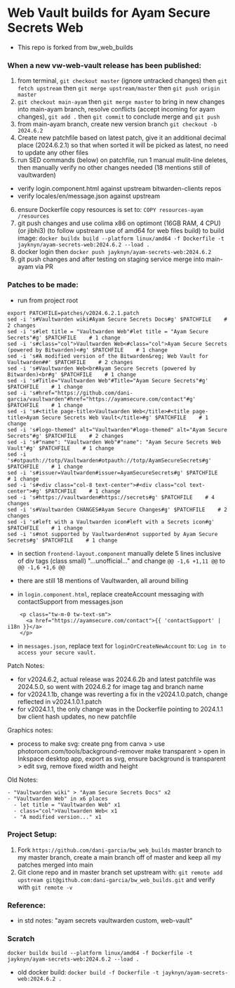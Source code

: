 # Web Vault builds for Ayam Secure Secrets Web

- This repo is forked from bw_web_builds

### When a new vw-web-vault release has been published:

1. from terminal, `git checkout master` (ignore untracked changes) then `git fetch upstream` then `git merge upstream/master` then `git push origin master`
2. `git checkout main-ayam` then `git merge master` to bring in new changes into main-ayam branch, resolve conflicts (accept incoming for ayam changes), `git add .` then `git commit` to conclude merge and `git push`
3. from main-ayam branch, create new version branch `git checkout -b 2024.6.2`
4. Create new patchfile based on latest patch, give it an additional decimal place (2024.6.2.1) so that when sorted it will be picked as latest, no need to update any other files
5. run SED commands (below) on patchfile, run 1 manual mulit-line deletes, then manually verify no other changes needed (18 mentions still of vaultwarden)

- verify login.component.html against upstream bitwarden-clients repos
- verify locales/en/message.json against upstream

6. ensure Dockerfile copy resources is set to: `COPY resources-ayam /resources`
7. git push changes and use colima x86 on optimont (16GB RAM, 4 CPU) (or jibhi3) (to follow upstream use of amd64 for web files build) to build image:
   `docker buildx build --platform linux/amd64 -f Dockerfile -t jayknyn/ayam-secrets-web:2024.6.2 --load .`
8. docker login then `docker push jayknyn/ayam-secrets-web:2024.6.2`
9. git push changes and after testing on staging service merge into main-ayam via PR
<!-- 7. start colima (make sure it has at least 8 GB RAM) and then from project root run `make docker-extract`
10. this command first calls the `make docker` command which is the docker build on the default Dockerfile
11. move tar extract from docker_builds/ to artifacts/, then rsync to server web-vault dir
12. on server, `tar -xf name-of-archive.tar.bz2(gz) -C /path/to/dir` -->

### Patches to be made:

- run from project root

```
export PATCHFILE=patches/v2024.6.2.1.patch
sed -i 's#Vaultwarden wiki#Ayam Secure Secrets Docs#g' $PATCHFILE    # 2 changes
sed -i 's#let title = "Vaultwarden Web"#let title = "Ayam Secure Secrets"#g' $PATCHFILE    # 1 change
sed -i 's#class="col">Vaultwarden Web<#class="col">Ayam Secure Secrets (powered by Bitwarden)<#g' $PATCHFILE    # 1 change
sed -i 's#A modified version of the Bitwarden&reg; Web Vault for Vaultwarden##' $PATCHFILE    # 2 changes
sed -i 's#Vaultwarden Web<br#Ayam Secure Secrets (powered by Bitwarden)<br#g' $PATCHFILE    # 1 change
sed -i 's#Title="Vaultwarden Web"#Title="Ayam Secure Secrets"#g' $PATCHFILE    # 1 change
sed -i 's#href="https://github.com/dani-garcia/vaultwarden"#href="https://ayamsecure.com/contact"#g' $PATCHFILE    # 1 change
sed -i 's#<title page-title>Vaultwarden Web</title>#<title page-title>Ayam Secure Secrets Web Vault</title>#g' $PATCHFILE    # 1 change
sed -i 's#logo-themed" alt="Vaultwarden"#logo-themed" alt="Ayam Secure Secrets"#g' $PATCHFILE    # 2 changes
sed -i 's#"name": "Vaultwarden Web"#"name": "Ayam Secure Secrets Web Vault"#g' $PATCHFILE    # 1 change
sed -i 's#otpauth://totp/Vaultwarden#otpauth://totp/AyamSecureSecrets#g' $PATCHFILE    # 1 change
sed -i 's#issuer=Vaultwarden#issuer=AyamSecureSecrets#g' $PATCHFILE    # 1 change
sed -i 's#<div class="col-8 text-center">#<div class="col text-center">#g' $PATCHFILE    # 1 change
sed -i 's#https://vaultwarden#https://secrets#g' $PATCHFILE    # 4 changes
sed -i 's#Vaultwarden CHANGES#Ayam Secure Changes#g' $PATCHFILE    # 2 changes
sed -i 's#left with a Vaultwarden icon#left with a Secrets icon#g' $PATCHFILE    # 1 change
sed -i 's#not supported by Vaultwarden#not supported by Ayam Secure Secrets#g' $PATCHFILE    # 1 change

```

- in section `frontend-layout.component` manually delete 5 lines inclusive of div tags (class small) "...unofficial..." and change `@@ -1,6 +1,11 @@` to `@@ -1,6 +1,6 @@`

- there are still 18 mentions of Vaultwarden, all around billing

- in `login.component.html`, replace createAccount messaging with contactSupport from messages.json

```
    <p class="tw-m-0 tw-text-sm">
      <a href="https://ayamsecure.com/contact">{{ 'contactSupport' | i18n }}</a>
    </p>
```

- in `messages.json`, replace text for `loginOrCreateNewAccount` to: `Log in to access your secure vault.`

Patch Notes:

- for v2024.6.2, actual release was 2024.6.2b and latest patchfile was 2024.5.0, so went with 2024.6.2 for image tag and branch name
- for v2024.1.1b, change was reverting a fix in the v2024.1.0.patch, change reflected in v2024.1.0.1.patch
- for v2024.1.1, the only change was in the Dockerfile pointing to 2024.1.1 bw client hash updates, no new patchfile

Graphics notes:

- process to make svg: create png from canva > use photoroom.com/tools/background-remover make transparent > open in Inkspace desktop app, export as svg, ensure background is transparent > edit svg, remove fixed width and height

Old Notes:

```
- "Vaultwarden wiki" > "Ayam Secure Secrets Docs" x2
- "Vaultwarden Web" in x6 places
  - let title = "Vaultwarden Web" x1
  - class="col">Vaultwarden Web< x1
  - "A modified version..." x1
```

### Project Setup:

1. Fork `https://github.com/dani-garcia/bw_web_builds` master branch to my master branch, create a main branch off of master and keep all my patches merged into main
2. Git clone repo and in master branch set upstream with: `git remote add upstream git@github.com:dani-garcia/bw_web_builds.git` and verify with `git remote -v`

### Reference:

- in std notes: "ayam secrets vaultwarden custom, web-vault"

### Scratch

```
docker buildx build --platform linux/amd64 -f Dockerfile -t jayknyn/ayam-secrets-web:2024.6.2 --load .
```

- old docker build: `docker build -f Dockerfile -t jayknyn/ayam-secrets-web:2024.6.2 .`
